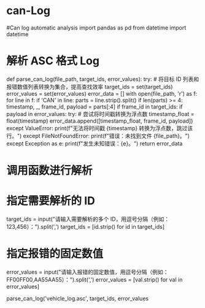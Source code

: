 # can-Log
#Can log automatic analysis
import pandas as pd
from datetime import datetime

# 解析 ASC 格式 Log
def parse_can_log(file_path, target_ids, error_values):
    try:
        # 将目标 ID 列表和报错数值列表转换为集合，提高查找效率
        target_ids = set(target_ids)
        error_values = set(error_values)
        error_data = []
        with open(file_path, 'r') as f:
            for line in f:
                if 'CAN' in line:
                    parts = line.strip().split()
                    if len(parts) >= 4:
                        timestamp, _, frame_id, payload = parts[:4]
                        if frame_id in target_ids:
                            if payload in error_values:
                                try:
                                    # 尝试将时间戳转换为浮点数
                                    timestamp_float = float(timestamp)
                                    error_data.append([timestamp_float, frame_id, payload])
                                except ValueError:
                                    print(f"无法将时间戳 {timestamp} 转换为浮点数，跳过该行。")
    except FileNotFoundError:
        print(f"错误：未找到文件 {file_path}。")
    except Exception as e:
        print(f"发生未知错误：{e}。")
    return error_data

# 调用函数进行解析
# 指定需要解析的 ID
target_ids = input("请输入需要解析的多个 ID，用逗号分隔（例如：123,456）：").split(',')
target_ids = [id.strip() for id in target_ids]

# 指定报错的固定数值
error_values = input("请输入报错的固定数值，用逗号分隔（例如：FF00FF00,AA55AA55）：").split(',')
error_values = [val.strip() for val in error_values]

parse_can_log('vehicle_log.asc', target_ids, error_values
